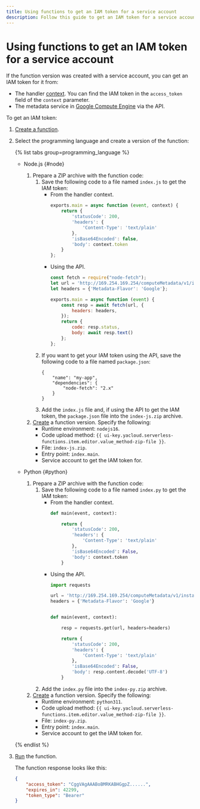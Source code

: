 ```yaml
---
title: Using functions to get an IAM token for a service account
description: Follow this guide to get an IAM token for a service account using functions.
---
```


# Using functions to get an IAM token for a service account

If the function version was created with a service account, you can get an IAM token for it from: 

* The handler [context](../concepts/function.md#model-desc). You can find the IAM token in the `access_token` field of the `context` parameter.
* The metadata service in [Google Compute Engine](../../compute/operations/vm-info/get-info.md#gce-metadata) via the API.

To get an IAM token:

1. [Create a function](../operations/function/function-create.md).

1. Select the programming language and create a version of the function:

     {% list tabs group=programming_language %}

     - Node.js {#node}
        1. Prepare a ZIP archive with the function code:
            1. Save the following code to a file named `index.js` to get the IAM token:
                * From the handler context.
                    ```js
                    exports.main = async function (event, context) {
                        return {
                            'statusCode': 200,
                            'headers': {
                                'Content-Type': 'text/plain'
                            },
                            'isBase64Encoded': false,
                            'body': context.token
                        }
                    };
                    ```
                * Using the API.
                    ```js
                    const fetch = require("node-fetch");
                    let url = 'http://169.254.169.254/computeMetadata/v1/instance/service-accounts/default/token';
                    let headers = {'Metadata-Flavor': 'Google'};

                    exports.main = async function (event) {
                        const resp = await fetch(url, {
                            headers: headers,
                        });
                        return {
                            code: resp.status,
                            body: await resp.text()
                        };
                    };
                    ```
            1. If you want to get your IAM token using the API, save the following code to a file named `package.json`:
                ```
                {
                    "name": "my-app",
                    "dependencies": {
                        "node-fetch": "2.x"
                    }
                }
                ```
            1. Add the `index.js` file and, if using the API to get the IAM token, the `package.json` file into the `index-js.zip` archive.
        1. [Create](../operations/function/version-manage.md) a function version. Specify the following:
            * Runtime environment: `nodejs16`.
            * Code upload method: `{{ ui-key.yacloud.serverless-functions.item.editor.value_method-zip-file }}`.
            * File: `index-js.zip`.
            * Entry point: `index.main`.
            * Service account to get the IAM token for.

    - Python {#python}
        1. Prepare a ZIP archive with the function code:
            1. Save the following code to a file named `index.py` to get the IAM token:
                * From the handler context.
                    ```py
                    def main(event, context):

                        return {
                            'statusCode': 200,
                            'headers': {
                                'Content-Type': 'text/plain'
                            },
                            'isBase64Encoded': False,
                            'body': context.token
                        }
                    ```
                * Using the API.
                    ```py
                    import requests

                    url = 'http://169.254.169.254/computeMetadata/v1/instance/service-accounts/default/token'
                    headers = {'Metadata-Flavor': 'Google'}


                    def main(event, context):

                        resp = requests.get(url, headers=headers)

                        return {
                            'statusCode': 200,
                            'headers': {
                                'Content-Type': 'text/plain'
                            },
                            'isBase64Encoded': False,
                            'body': resp.content.decode('UTF-8')
                        }
                    ```
            1. Add the `index.py` file into the `index-py.zip` archive.
        1. [Create](../operations/function/version-manage.md) a function version. Specify the following:
            * Runtime environment: `python311`.
            * Code upload method: `{{ ui-key.yacloud.serverless-functions.item.editor.value_method-zip-file }}`.
            * File: `index-py.zip`.
            * Entry point: `index.main`.
            * Service account to get the IAM token for.

    {% endlist %}

1. [Run](../operations/function/function-invoke.md) the function.

    The function response looks like this:

    ```json
    {
        "access_token": "CggVAgAAABoBMRKABHGgpZ......",
        "expires_in": 42299,
        "token_type": "Bearer"
    }
    ```